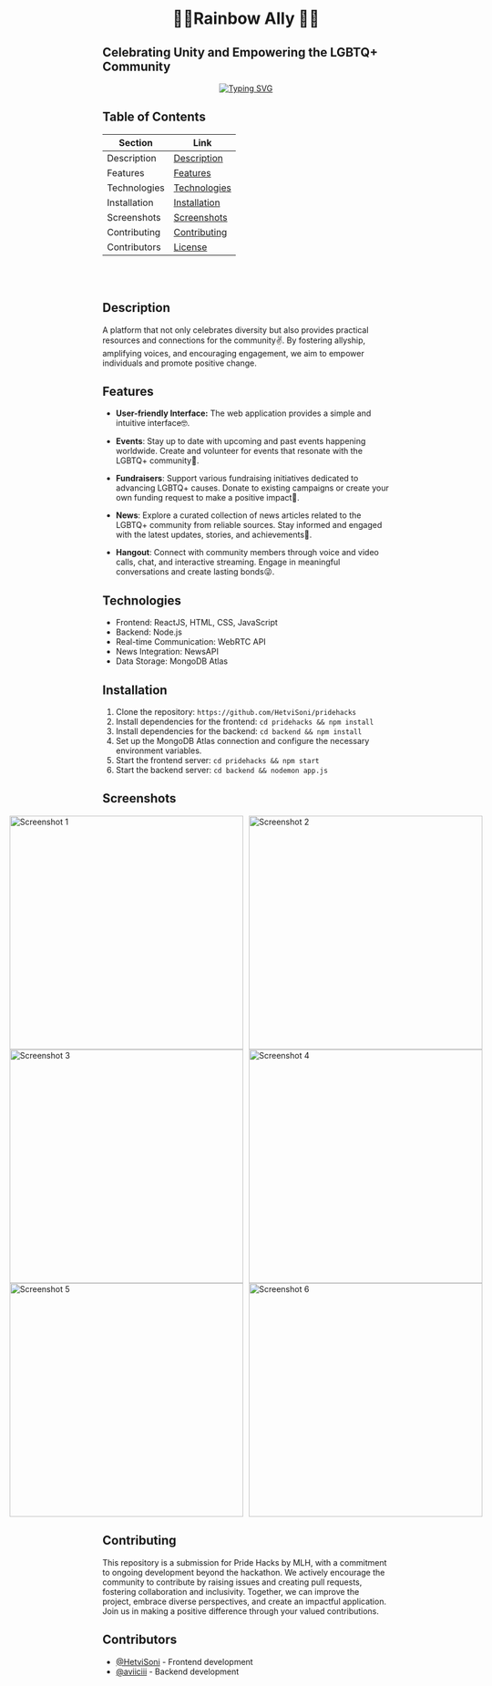 <div align="center">
  <h1 style="text-align: center;">🏳️‍🌈Rainbow Ally 🏳️‍🌈</h1>
</div>


<h2>Celebrating Unity and Empowering the LGBTQ+ Community</h2>



<p align="center">
  <a href="https://git.io/typing-svg">
    <img src=https://readme-typing-svg.demolab.com?font=Fira+Code&size=30&pause=997&color=pink&background=992AFF00&multiline=true&width=435&lines=MADE+FOR+PrideHacks alt="Typing SVG">
  </a>
</p>



## Table of Contents
<div align="center">

| Section       | Link            |
|---------------|-----------------|
| Description   | [Description](#description) |
| Features      | [Features](#features) |
| Technologies  | [Technologies](#technologies) |
| Installation  | [Installation](#installation) |
| Screenshots   | [Screenshots](#screenshots) |
| Contributing  | [Contributing](#contributing) |
| Contributors      | [License](#contributors) |

</div>


<br></br>
## Description
A platform that not only celebrates diversity but also provides practical resources and connections for the community✌️. By fostering allyship, amplifying voices, and encouraging engagement, we aim to empower individuals and promote positive change.

## Features

- **User-friendly Interface:** The web application provides a simple and intuitive interface🤓.

- **Events**: Stay up to date with upcoming and past events happening worldwide. Create and volunteer for events that resonate with the LGBTQ+ community🎉.

- **Fundraisers**: Support various fundraising initiatives dedicated to advancing LGBTQ+ causes. Donate to existing campaigns or create your own funding request to make a positive impact💸.

- **News**: Explore a curated collection of news articles related to the LGBTQ+ community from reliable sources. Stay informed and engaged with the latest updates, stories, and achievements📰.

- **Hangout**: Connect with community members through voice and video calls, chat, and interactive streaming. Engage in meaningful conversations and create lasting bonds😜.

## Technologies

- Frontend: ReactJS, HTML, CSS, JavaScript
- Backend: Node.js
- Real-time Communication: WebRTC API
- News Integration: NewsAPI
- Data Storage: MongoDB Atlas

## Installation

1. Clone the repository: `https://github.com/HetviSoni/pridehacks`
2. Install dependencies for the frontend: `cd pridehacks && npm install`
3. Install dependencies for the backend: `cd backend && npm install`
4. Set up the MongoDB Atlas connection and configure the necessary environment variables.
5. Start the frontend server: `cd pridehacks && npm start`
6. Start the backend server: `cd backend && nodemon app.js`

## Screenshots


<div style="display: flex; flex-direction:row; justify-content: center;">
  <img style="width: 410px; margin-right: 10px;" alt="Screenshot 1" src="https://github.com/HetviSoni/pridehacks/assets/76479104/c40d6555-a708-4cad-b316-e2edec0e456a">
  <img style="width: 410px;" alt="Screenshot 2" src="https://github.com/HetviSoni/pridehacks/assets/76479104/8a6d2f9e-40e2-4663-8ee8-68abde34f09f">
</div>


<div style="display: flex; flex-direction:row; justify-content: center;">
  <img style="width: 410px; margin-right: 10px;" alt="Screenshot 3" src="https://github.com/HetviSoni/pridehacks/assets/76479104/5a7264e2-034d-4105-a2f2-4fa4e62cb7c8">
  <img style="width: 410px;" alt="Screenshot 4" src="https://github.com/HetviSoni/pridehacks/assets/76479104/817e9758-a93a-46a7-bb4e-5ce3ae877331">
</div>
<div style="display: flex; flex-direction:row; justify-content: center;">
  <img style="width: 410px; margin-right: 10px;" alt="Screenshot 5" src="https://github.com/HetviSoni/pridehacks/assets/76479104/79ac71a6-2a12-40ac-aea8-defb464b4e06">
  <img style="width: 410px;" alt="Screenshot 6" src="https://github.com/HetviSoni/pridehacks/assets/76479104/57499f99-3c6d-4e53-91ae-c18497fd91fe">
</div>







## Contributing

This repository is a submission for Pride Hacks by MLH, with a commitment to ongoing development beyond the hackathon. We actively encourage the community to contribute by raising issues and creating pull requests, fostering collaboration and inclusivity. Together, we can improve the project, embrace diverse perspectives, and create an impactful application. Join us in making a positive difference through your valued contributions.

## Contributors
- [@HetviSoni](https://github.com/HetviSoni) - Frontend development
- [@aviiciii](https://github.com/aviiciii) - Backend development







